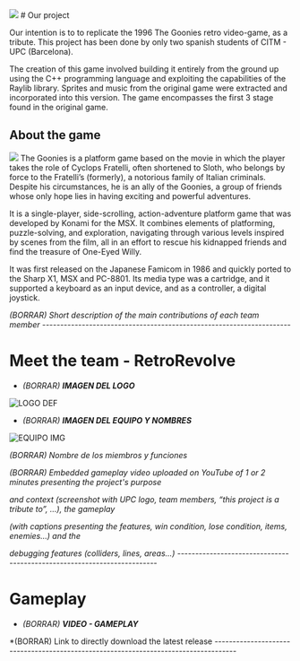 <img src="https://goonies.jorito.net/pics/logo.png" />
# Our project

Our intention is to to replicate the 1996 The Goonies retro video-game, as a tribute. This project has been done by only two spanish students of CITM - UPC (Barcelona).

The creation of this game involved building it entirely from the ground up using the C++ programming language and exploiting the capabilities of the Raylib library. Sprites and music from the original game were extracted and incorporated into this version. The game encompasses the first 3 stage found in the original game.

## About the game

<img src="https://camo.githubusercontent.com/bad8242557f23f754dadd96b99a9886f41d04fd98383ff48085363e24c434b52/68747470733a2f2f7062732e7477696d672e636f6d2f6d656469612f464859457561305759414535576c523f666f726d61743d6a7067266e616d653d6c61726765" />
The Goonies is a platform game based on the movie in which the player takes the role of Cyclops Fratelli, often shortened to Sloth, who belongs by force to the Fratelli’s (formerly), a notorious family of Italian criminals. Despite his circumstances, he is an ally of the Goonies, a group of friends whose only hope lies in having exciting and powerful adventures.

It is a single-player, side-scrolling, action-adventure platform game that was developed by Konami for the MSX. It combines elements of platforming, puzzle-solving, and exploration, navigating through various levels inspired by scenes from the film, all in an effort to rescue his kidnapped friends and find the treasure of One-Eyed Willy.

It was first released on the Japanese Famicom in 1986 and quickly ported to the Sharp X1, MSX and PC-8801. Its media type was a cartridge, and it supported a keyboard as an input device, and as a controller, a digital joystick.

*(BORRAR) Short description of the main contributions of each team member* ---------------------------------------------------------------------
# Meet the team - RetroRevolve

* *(BORRAR) **IMAGEN DEL LOGO***

![LOGO DEF](https://github.com/MarioPrincesita/Goonies-1986_Game-Analysis/assets/159776249/7d580945-e95b-4b5e-9ee8-f38cb7b46f6f)

* *(BORRAR) **IMAGEN DEL EQUIPO Y NOMBRES***

![EQUIPO IMG](https://st.depositphotos.com/2702761/3303/i/450/depositphotos_33038429-stock-photo-two-businessmen-shaking-hands.jpg)


*(BORRAR) Nombre de los miembros y funciones*

*(BORRAR) Embedded gameplay video uploaded on YouTube of 1 or 2 minutes presenting the project's purpose*

*and context (screenshot with UPC logo, team members, “this project is a tribute to”, …), the gameplay*

*(with captions presenting the features, win condition, lose condition, items, enemies…) and the*

*debugging features (colliders, lines, areas…)*  ------------------------------------------------------------------------


# Gameplay

* *(BORRAR) **VIDEO - GAMEPLAY***


*(BORRAR) Link to directly download the latest release ------------------------------------------------------------------------------------
